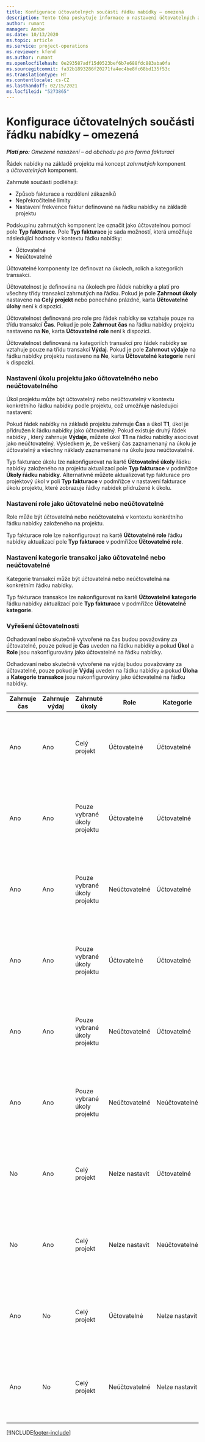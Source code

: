 ```yaml
---
title: Konfigurace účtovatelných součásti řádku nabídky – omezená
description: Tento téma poskytuje informace o nastavení účtovatelných a neúčtovatelných komponent na řádku nabídky založeného na projektu.
author: rumant
manager: Annbe
ms.date: 10/13/2020
ms.topic: article
ms.service: project-operations
ms.reviewer: kfend
ms.author: rumant
ms.openlocfilehash: 0e293587adf15d0523bef6b7e688fdc883aba0fa
ms.sourcegitcommit: fa32b1893286f20271fa4ec4be8fc68bd135f53c
ms.translationtype: HT
ms.contentlocale: cs-CZ
ms.lasthandoff: 02/15/2021
ms.locfileid: "5273865"
---
```

# <a name="configure-the-chargeable-components-of-a-quote-line---lite"></a>Konfigurace účtovatelných součásti řádku nabídky – omezená

_**Platí pro:** Omezené nasazení – od obchodu po pro forma fakturaci_

Řádek nabídky na základě projektu má koncept *zahrnutých* komponent a *účtovatelných* komponent.

Zahrnuté součásti podléhají:

  - Způsob fakturace a rozdělení zákazníků
  - Nepřekročitelné limity 
  - Nastavení frekvence faktur definované na řádku nabídky na základě projektu

Podskupinu zahrnutých komponent lze označit jako účtovatelnou pomocí pole **Typ fakturace**. Pole **Typ fakturace** je sada možností, která umožňuje následující hodnoty v kontextu řádku nabídky:

  - Účtovatelné
  - Neúčtovatelné

Účtovatelné komponenty lze definovat na úkolech, rolích a kategoriích transakcí.

Účtovatelnost je definována na úkolech pro řádek nabídky a platí pro všechny třídy transakcí zahrnutých na řádku. Pokud je pole **Zahrnout úkoly** nastaveno na **Celý projekt** nebo ponecháno prázdné, karta **Účtovatelné úlohy** není k dispozici.

Účtovatelnost definovaná pro role pro řádek nabídky se vztahuje pouze na třídu transakcí **Čas**. Pokud je pole **Zahrnout čas** na řádku nabídky projektu nastaveno na **Ne**, karta **Účtovatelné role** není k dispozici.

Účtovatelnost definovaná na kategoriích transakcí pro řádek nabídky se vztahuje pouze na třídu transakcí **Výdaj**. Pokud je pole **Zahrnout výdaje** na řádku nabídky projektu nastaveno na **Ne**, karta **Účtovatelné kategorie** není k dispozici.

### <a name="update-a-project-task-to-be-chargeable-or-non-chargeable"></a>Nastavení úkolu projektu jako účtovatelného nebo neúčtovatelného

Úkol projektu může být účtovatelný nebo neúčtovatelný v kontextu konkrétního řádku nabídky podle projektu, což umožňuje následující nastavení:

Pokud řádek nabídky na základě projektu zahrnuje **Čas** a úkol **T1**, úkol je přidružen k řádku nabídky jako účtovatelný. Pokud existuje druhý řádek nabídky , který zahrnuje **Výdaje**, můžete úkol **T1** na řádku nabídky asociovat jako neúčtovatelný. Výsledkem je, že veškerý čas zaznamenaný na úkolu je účtovatelný a všechny náklady zaznamenané na úkolu jsou neúčtovatelné.

Typ fakturace úkolu lze nakonfigurovat na kartě **Účtovatelné úkoly** řádku nabídky založeného na projektu aktualizací pole **Typ fakturace** v podmřížce **Úkoly řádku nabídky**. Alternativně můžete aktualizovat typ fakturace pro projektový úkol v poli **Typ fakturace** v podmřížce v nastavení fakturace úkolu projektu, které zobrazuje řádky nabídek přidružené k úkolu.

### <a name="update-a-role-to-be-chargeable-or-non-chargeable"></a>Nastavení role jako účtovatelné nebo neúčtovatelné

Role může být účtovatelná nebo neúčtovatelná v kontextu konkrétního řádku nabídky založeného na projektu.

Typ fakturace role lze nakonfigurovat na kartě **Účtovatelné role** řádku nabídky aktualizací pole **Typ fakturace** v podmřížce **Účtovatelné role**.

### <a name="update-a-transaction-category-to-be-chargeable-or-non-chargeable"></a>Nastavení kategorie transakcí jako účtovatelné nebo neúčtovatelné

Kategorie transakcí může být účtovatelná nebo neúčtovatelná na konkrétním řádku nabídky.

Typ fakturace transakce lze nakonfigurovat na kartě **Účtovatelné kategorie** řádku nabídky aktualizací pole **Typ fakturace** v podmřížce **Účtovatelné kategorie**.

### <a name="resolve-chargeability"></a>Vyřešení účtovatelnosti
Odhadovaní nebo skutečně vytvořené na čas budou považovány za účtovatelné, pouze pokud je **Čas** uveden na řádku nabídky a pokud **Úkol** a **Role** jsou nakonfigurovány jako účtovatelné na řádku nabídky.

Odhadovaní nebo skutečně vytvořené na výdaj budou považovány za účtovatelné, pouze pokud je **Výdaj** uveden na řádku nabídky a pokud **Úloha** a **Kategorie transakce** jsou nakonfigurovány jako účtovatelné na řádku nabídky.

| Zahrnuje čas | Zahrnuje výdaj | Zahrnuté úkoly | Role | Kategorie | Úloha | Fakturace |
| --- | --- | --- | --- | --- | --- | --- |
| Ano | Ano | Celý projekt | Účtovatelné | Účtovatelné | Nelze nastavit | Skutečná fakturace na čas: Účtovatelné </br>Typ fakturace při skutečných výdajích: Účtovatelné |
| Ano | Ano | Pouze vybrané úkoly projektu | Účtovatelné | Účtovatelné | Účtovatelné | Skutečná fakturace na čas: Účtovatelné</br>Typ fakturace při skutečných výdajích: Účtovatelné |
| Ano | Ano | Pouze vybrané úkoly projektu | Neúčtovatelné | Účtovatelné | Účtovatelné | Skutečná fakturace na čas: Neúčtovatelné</br>Typ fakturace při skutečných výdajích: Účtovatelné |
| Ano | Ano | Pouze vybrané úkoly projektu | Účtovatelné | Účtovatelné | Neúčtovatelné | Skutečná fakturace na čas: Neúčtovatelné</br> Typ fakturace při skutečných výdajích: Neúčtovatelné |
| Ano | Ano | Pouze vybrané úkoly projektu | Neúčtovatelné | Účtovatelné | Neúčtovatelné | Skutečná fakturace na čas: Neúčtovatelné</br> Typ fakturace při skutečných výdajích: Neúčtovatelné |
| Ano | Ano | Pouze vybrané úkoly projektu | Neúčtovatelné | Neúčtovatelné | Účtovatelné | Skutečná fakturace na čas: Neúčtovatelné</br> Typ fakturace při skutečných výdajích: Neúčtovatelné |
| No | Ano | Celý projekt | Nelze nastavit | Účtovatelné | Nelze nastavit | Skutečná fakturace na čas: Není k dispozici </br>Typ fakturace při skutečných výdajích: Účtovatelné |
| No | Ano | Celý projekt | Nelze nastavit | Neúčtovatelné | Nelze nastavit | Skutečná fakturace na čas: Není k dispozici </br>Typ fakturace při skutečných výdajích: Neúčtovatelné |
| Ano | No | Celý projekt | Účtovatelné | Nelze nastavit | Nelze nastavit | Skutečná fakturace na čas: Účtovatelné</br>Typ fakturace při skutečných výdajích: Není k dispozici |
| Ano | No | Celý projekt | Neúčtovatelné | Nelze nastavit | Nelze nastavit | Skutečná fakturace na čas: Neúčtovatelné </br>Typ fakturace při skutečných výdajích: Není k dispozici |


[!INCLUDE[footer-include](../../includes/footer-banner.md)]